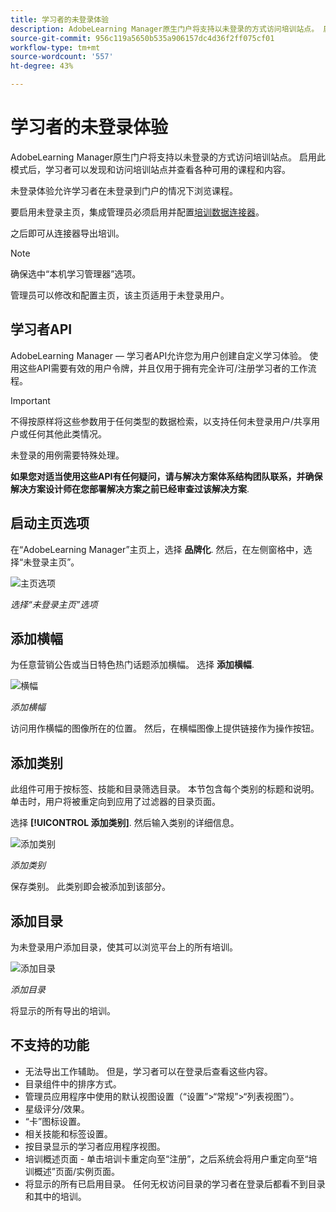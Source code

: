 ```yaml
---
title: 学习者的未登录体验
description: AdobeLearning Manager原生门户将支持以未登录的方式访问培训站点。 启用此模式后，学习者可以发现和访问培训站点并查看各种可用的课程和内容。 未登录体验允许学习者在未登录到门户的情况下浏览课程。
source-git-commit: 956c119a5650b535a906157dc4d36f2ff075cf01
workflow-type: tm+mt
source-wordcount: '557'
ht-degree: 43%

---
```


# 学习者的未登录体验

AdobeLearning Manager原生门户将支持以未登录的方式访问培训站点。 启用此模式后，学习者可以发现和访问培训站点并查看各种可用的课程和内容。

未登录体验允许学习者在未登录到门户的情况下浏览课程。

要启用未登录主页，集成管理员必须启用并配置[培训数据连接器](/help/migrated/integration-admin/feature-summary/connectors.md#training-data-access)。

之后即可从连接器导出培训。

>[!NOTE]
>
>确保选中“本机学习管理器”选项。

管理员可以修改和配置主页，该主页适用于未登录用户。

## 学习者API

AdobeLearning Manager — 学习者API允许您为用户创建自定义学习体验。 使用这些API需要有效的用户令牌，并且仅用于拥有完全许可/注册学习者的工作流程。

>[!IMPORTANT]
>
>不得按原样将这些参数用于任何类型的数据检索，以支持任何未登录用户/共享用户或任何其他此类情况。

未登录的用例需要特殊处理。

**如果您对适当使用这些API有任何疑问，请与解决方案体系结构团队联系，并确保解决方案设计师在您部署解决方案之前已经审查过该解决方案**.

## 启动主页选项

在“AdobeLearning Manager”主页上，选择 **品牌化**. 然后，在左侧窗格中，选择“未登录主页”。

![主页选项](assets/non-logged-in-homepage.png)

*选择“未登录主页”选项*

## 添加横幅

为任意营销公告或当日特色热门话题添加横幅。 选择 **添加横幅**.

![横幅](assets/add-banner-image.png)

*添加横幅*

访问用作横幅的图像所在的位置。 然后，在横幅图像上提供链接作为操作按钮。

## 添加类别

此组件可用于按标签、技能和目录筛选目录。 本节包含每个类别的标题和说明。 单击时，用户将被重定向到应用了过滤器的目录页面。

选择 **[!UICONTROL 添加类别]**. 然后输入类别的详细信息。

![添加类别](assets/add-category.png)

*添加类别*

保存类别。 此类别即会被添加到该部分。

## 添加目录

为未登录用户添加目录，使其可以浏览平台上的所有培训。

![添加目录](assets/add-catalog.png)

*添加目录*

将显示的所有导出的培训。

## 不支持的功能

* 无法导出工作辅助。 但是，学习者可以在登录后查看这些内容。
* 目录组件中的排序方式。
* 管理员应用程序中使用的默认视图设置（“设置”>“常规”>“列表视图”）。
* 星级评分/效果。
* “卡”图标设置。
* 相关技能和标签设置。
* 按目录显示的学习者应用程序视图。
* 培训概述页面 - 单击培训卡重定向至“注册”，之后系统会将用户重定向至“培训概述”页面/实例页面。
* 将显示的所有已启用目录。 任何无权访问目录的学习者在登录后都看不到目录和其中的培训。
